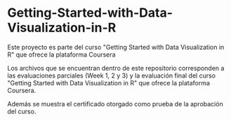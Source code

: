 # Getting-Started-with-Data-Visualization-in-R
Este proyecto es parte del curso "Getting Started with Data Visualization in R" que ofrece la plataforma Coursera


Los archivos que se encuentran dentro de este repositorio corresponden a las evaluaciones parciales (Week 1, 2 y 3) y la evaluación final del curso "Getting Started with Data Visualization in R" que ofrece la plataforma Coursera.

Además se muestra el certificado otorgado como prueba de la aprobación del curso.
